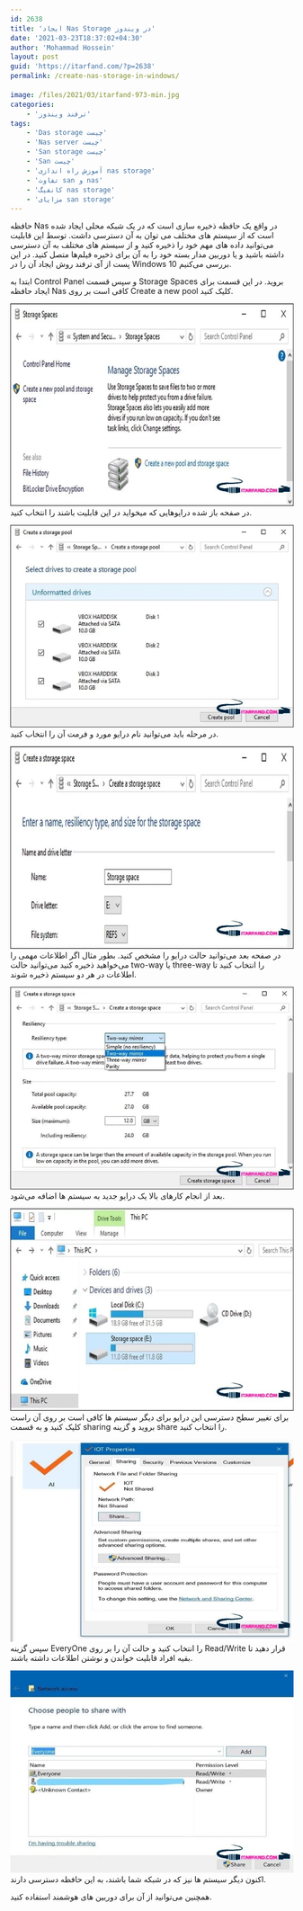 ```yaml
---
id: 2638
title: 'ایجاد Nas Storage در ویندوز'
date: '2021-03-23T18:37:02+04:30'
author: 'Mohammad Hossein'
layout: post
guid: 'https://itarfand.com/?p=2638'
permalink: /create-nas-storage-in-windows/

image: /files/2021/03/itarfand-973-min.jpg
categories:
    - 'ترفند ویندوز'
tags:
    - 'Das storage چیست'
    - 'Nas server چیست'
    - 'San storage چیست'
    - 'San چیست'
    - 'آموزش راه اندازی nas storage'
    - 'تفاوت san و nas'
    - 'کانفیگ nas storage'
    - 'مزایای san storage'
---
```


حافظه Nas در واقع یک حافظه ذخیره سازی است که در یک شبکه محلی ایجاد شده است که از سیستم های مختلف می توان به آن دسترسی داشت. توسط این قابلیت می‌توانید داده های مهم خود را ذخیره کنید و از سیستم های مختلف به آن دسترسی داشته باشید و یا دوربین مدار بسته خود را به آن برای ذخیره فیلم‌ها متصل کنید. در این پست از آی ترفند روش ایجاد آن را در Windows 10 بررسی می‌کنیم.

ابتدا به Control Panel و سپس قسمت Storage Spaces بروید. در این قسمت برای ایجاد حافظه Nas کافی است بر روی Create a new pool کلیک کنید.

![mhkarami97](/files/2021/03/itarfand-966-min.jpg)
در صفحه باز شده درایوهایی که میخواید در این قابلیت باشند را انتخاب کنید.

![mhkarami97](/files/2021/03/itarfand-967-min.jpg)
در مرحله باید می‌توانید نام درایو مورد و فرمت آن را انتخاب کنید.

![mhkarami97](/files/2021/03/itarfand-968-min.jpg)
در صفحه بعد می‌توانید حالت درایو را مشخص کنید. بطور مثال اگر اطلاعات مهمی را می‌خواهید ذخیره کنید می‌توانید حالت two-way یا three-way را انتخاب کنید تا اطلاعات در هر دو سیستم ذخیره شوند.

![mhkarami97](/files/2021/03/itarfand-969-min.jpg)
بعد از انجام کارهای بالا یک درایو جدید به سیستم ها اضافه می‌شود.

![mhkarami97](/files/2021/03/itarfand-970-min.jpg)
برای تغییر سطح دسترسی این درایو برای دیگر سیستم ها کافی است بر روی آن راست کلیک کنید و به قسمت sharing بروید و گزینه share را انتخاب کنید.

![mhkarami97](/files/2021/03/itarfand-972-min.jpg)
سپس گزینه EveryOne را انتخاب کنید و حالت آن را بر روی Read/Write قرار دهید تا بقیه افراد قابلیت خواندن و نوشتن اطلاعات داشته باشند.

![mhkarami97](/files/2021/03/itarfand-971-min.jpg)
اکنون دیگر سیستم ها نیز که در شبکه شما باشند، به این حافظه دسترسی دارند.

همچنین می‌توانید از آن برای دوربین های هوشمند استفاده کنید.